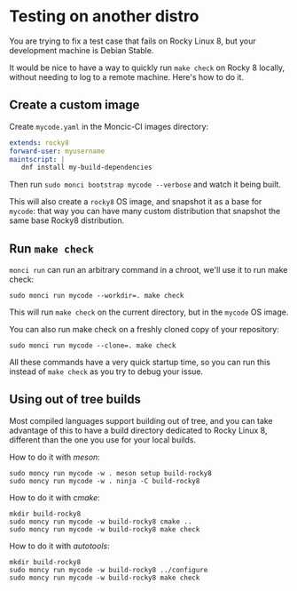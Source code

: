 # Testing on another distro

You are trying to fix a test case that fails on Rocky Linux 8, but your
development machine is Debian Stable.

It would be nice to have a way to quickly run `make check` on Rocky 8 locally,
without needing to log to a remote machine. Here's how to do it.


## Create a custom image

Create `mycode.yaml` in the Moncic-CI images directory:

```yaml
extends: rocky8
forward-user: myusername
maintscript: |
   dnf install my-build-dependencies
```

Then run `sudo monci bootstrap mycode --verbose` and watch it being built.

This will also create a `rocky8` OS image, and snapshot it as a base for
`mycode`: that way you can have many custom distribution that snapshot the same
base Rocky8 distribution.


## Run `make check`

`monci run` can run an arbitrary command in a chroot, we'll use it to run make
check:

```
sudo monci run mycode --workdir=. make check
```

This will run `make check` on the current directory, but in the `mycode` OS
image.

You can also run make check on a freshly cloned copy of your repository:

```
sudo monci run mycode --clone=. make check
```

All these commands have a very quick startup time, so you can run this instead
of `make check` as you try to debug your issue.


## Using out of tree builds

Most compiled languages support building out of tree, and you can take
advantage of this to have a build directory dedicated to Rocky Linux 8,
different than the one you use for your local builds.

How to do it with *meson*:

```
sudo moncy run mycode -w . meson setup build-rocky8
sudo moncy run mycode -w . ninja -C build-rocky8
```

How to do it with *cmake*:

```
mkdir build-rocky8
sudo moncy run mycode -w build-rocky8 cmake ..
sudo moncy run mycode -w build-rocky8 make check
```

How to do it with *autotools*:

```
mkdir build-rocky8
sudo moncy run mycode -w build-rocky8 ../configure
sudo moncy run mycode -w build-rocky8 make check
```
